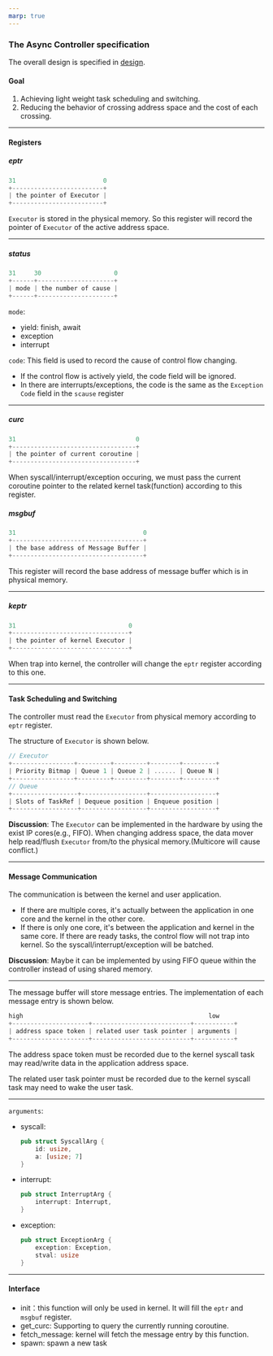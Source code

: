```yaml
---
marp: true
---
```



### The Async Controller specification

The overall design is specified in [design](./design-v3.md).

#### Goal

1. Achieving light weight task scheduling and switching.
2. Reducing the behavior of crossing address space and the cost of each crossing.

-----

#### Registers

##### eptr

```rust
31                        0
+-------------------------+
| the pointer of Executor |
+-------------------------+
```

`Executor` is stored in the physical memory. So this register will record the pointer of `Executor` of the active address space.

-----

##### status

```rust
31     30                    0
+------+---------------------+
| mode | the number of cause |
+------+---------------------+
```

`mode`:
- yield: finish, await
- exception
- interrupt

`code`: This field is used to record the cause of control flow changing.
- If the control flow is actively yield, the code field will be ignored.
- In there are interrupts/exceptions, the code is the same as the `Exception Code` field in the `scause` register

-----

##### curc

```rust
31                                 0
+----------------------------------+
| the pointer of current coroutine |
+----------------------------------+
```

When syscall/interrupt/exception occuring, we must pass the current coroutine pointer to the related kernel task(function) according to this register.

##### msgbuf

```rust
31                                   0
+------------------------------------+
| the base address of Message Buffer |
+------------------------------------+
```
This register will record the base address of message buffer which is in physical memory.

-----

##### keptr

```rust
31                               0
+--------------------------------+
| the pointer of kernel Executor |
+--------------------------------+
```
When trap into kernel, the controller will change the `eptr` register according to this one.

-----

#### Task Scheduling and Switching

The controller must read the `Executor` from physical memory according to `eptr` register. 

The structure of `Executor` is shown below.

```rust
// Executor
+-----------------+---------+---------+--------+---------+
| Priority Bitmap | Queue 1 | Queue 2 | ...... | Queue N |
+-----------------+---------+---------+--------+---------+
// Queue 
+------------------+------------------+------------------+
| Slots of TaskRef | Dequeue position | Enqueue position |
+------------------+------------------+------------------+
```
**Discussion**: The `Executor` can be implemented in the hardware by using the exist IP cores(e.g., FIFO). When changing address space, the data mover help read/flush `Executor` from/to the physical memory.(Multicore will cause conflict.)

-----

#### Message Communication

The communication is between the kernel and user application. 
- If there are multiple cores, it's actually between the application in one core and the kernel in the other core. 
- If there is only one core, it's between the application and kernel in the same core. If there are ready tasks, the control flow will not trap into kernel. So the syscall/interrupt/exception will be batched.


**Discussion**: Maybe it can be implemented by using FIFO queue within the controller instead of using shared memory.

-----

The message buffer will store message entries. The implementation of each message entry is shown below.

```rust
high                                                   low
+---------------------+---------------------------+-----------+
| address space token | related user task pointer | arguments |
+---------------------+---------------------------+-----------+
```

The address space token must be recorded due to the kernel syscall task may read/write data in the application address space.

The related user task pointer must be recorded due to the kernel syscall task may need to wake the user task.

-----

`arguments`:
- syscall: 
    ```rust
    pub struct SyscallArg {
        id: usize,
        a: [usize; 7]
    }
    ```
- interrupt:
    ```rust
    pub struct InterruptArg {
        interrupt: Interrupt,
    }
    ```
- exception:
    ```rust
    pub struct ExceptionArg {
        exception: Exception,
        stval: usize
    }
    ```

-----

#### Interface

- init：this function will only be used in kernel. It will fill the `eptr` and `msgbuf` register.
- get_curc: Supporting to query the currently running coroutine.
- fetch_message: kernel will fetch the message entry by this function.
- spawn: spawn a new task


